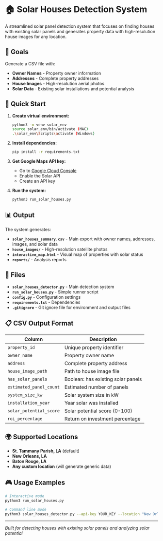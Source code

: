 # 🏠 Solar Houses Detection System

A streamlined solar panel detection system that focuses on finding houses with existing solar panels and generates property data with high-resolution house images for any location.

## 🎯 Goals

Generate a CSV file with:
- **Owner Names** - Property owner information
- **Addresses** - Complete property addresses  
- **House Images** - High-resolution aerial photos
- **Solar Data** - Existing solar installations and potential analysis

## 🚀 Quick Start

1. **Create virtual environment:**
   ```bash
   python3 -m venv solar_env
   source solar_env/bin/activate (MAC)
   .\solar_env\Scripts\activate (Windows)
   ```

2. **Install dependencies:**
   ```bash
   pip install -r requirements.txt
   ```

3. **Get Google Maps API key:**
   - Go to [Google Cloud Console](https://console.cloud.google.com/)
   - Enable the  Solar API
   - Create an API key

4. **Run the system:**
   ```bash
   python3 run_solar_houses.py
   ```

## 📊 Output

The system generates:
- **`solar_houses_summary.csv`** - Main export with owner names, addresses, images, and solar data
- **`house_images/`** - High-resolution satellite photos
- **`interactive_map.html`** - Visual map of properties with solar status
- **`reports/`** - Analysis reports

## 🔧 Files

- **`solar_houses_detector.py`** - Main detection system
- **`run_solar_houses.py`** - Simple runner script
- **`config.py`** - Configuration settings
- **`requirements.txt`** - Dependencies
- **`.gitignore`** - Git ignore file for environment and output files

## 📋 CSV Output Format

| Column | Description |
|--------|-------------|
| `property_id` | Unique property identifier |
| `owner_name` | Property owner name |
| `address` | Complete property address |
| `house_image_path` | Path to house image file |
| `has_solar_panels` | Boolean: has existing solar panels |
| `estimated_panel_count` | Estimated number of panels |
| `system_size_kw` | Solar system size in kW |
| `installation_year` | Year solar was installed |
| `solar_potential_score` | Solar potential score (0-100) |
| `roi_percentage` | Return on investment percentage |

## 🌍 Supported Locations

- **St. Tammany Parish, LA** (default)
- **New Orleans, LA**
- **Baton Rouge, LA**
- **Any custom location** (will generate generic data)

## 🎮 Usage Examples

```bash
# Interactive mode
python3 run_solar_houses.py

# Command line mode
python3 solar_houses_detector.py --api-key YOUR_KEY --location "New Orleans, LA" --max-properties 15
```

---

*Built for detecting houses with existing solar panels and analyzing solar potential*
